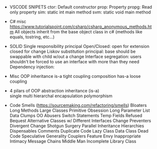 * VSCODE SNIPETS
ctor: Default constructor
prop: Property
propg: Read only property
sim: static int main method
svm: static void main method

* C# misc
https://www.tutorialspoint.com/csharp/csharp_anonymous_methods.htm
All objects inherit from the base object class in c# (methods like equals, tostring, etc...)

* SOLID
Single responsibility principal
Open/Closed: open for extension closed for change
Liskov substitution principal: base should be swappable with child w/out a change 
Interface segregation: users shouldn't be forced to use an interface with more than they need
Dependency injection:

* Misc OOP
inheritance is-a
    tight coupling
composition has-a
    loose coupling

* 4 pilars of OOP
abstraction
inheritance (is-a)  
	single
	multi
	hierarchal
encapsulation
polymorphism

* Code Smells (https://sourcemaking.com/refactoring/smells)
Bloaters
    Long Methods
    Large Classes
    Primitive Obsession
    Long Parameter List
    Data Clumps
OO Abusers
    Switch Statements
    Temp Fields
    Refused Bequest
    Alternative Classes w/ Different Interfaces
Change Preventers
    Divergent Change
    Shotgun Surgery
    Parallel Inheritance Hierarchies
Dispensables
    Comments
    Duplicate Code
    Lazy Class
    Data Class
    Dead Code
    Speculative Generality
Couplers
    Feature Envy
    Inappropriate Intimacy
    Message Chains
    Middle Man
    Incomplete Library Class


